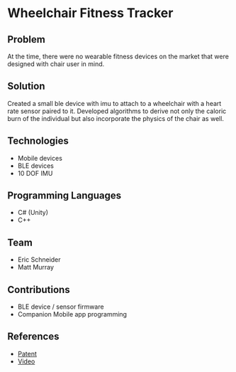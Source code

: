 # Wheelchair Fitness Tracker

## Problem
At the time, there were no wearable fitness devices on the market that were designed with chair user in mind.

## Solution
Created a small ble device with imu to attach to a wheelchair with a heart rate sensor paired to it. Developed algorithms to derive not only the caloric burn of the individual but also incorporate the physics of the chair as well.

## Technologies
* Mobile devices
* BLE devices
* 10 DOF IMU

## Programming Languages
* C# (Unity)
* C++

## Team
* Eric Schneider
* Matt Murray

## Contributions
* BLE device / sensor firmware
* Companion Mobile app programming

## References
* [Patent]()
* [Video](https://vimeo.com/158524278)